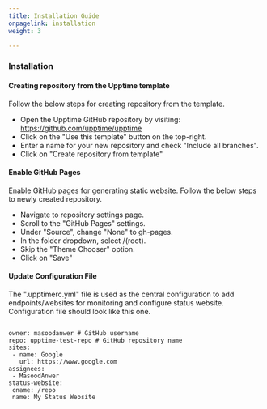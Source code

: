 ```yaml
---
title: Installation Guide
onpagelink: installation
weight: 3

---
```


### Installation

#### Creating repository from the Upptime template

Follow the below steps for creating repository from the template.

- Open the Upptime GitHub repository by visiting: <https://github.com/upptime/upptime>
- Click on the "Use this template" button on the top-right.
- Enter a name for your new repository and check "Include all branches".
- Click on "Create repository from template"
 
#### Enable GitHub Pages

Enable GitHub pages for generating static website. Follow the below steps to newly created repository.

- Navigate to repository settings page.
- Scroll to the "GitHub Pages" settings.
- Under "Source", change "None" to gh-pages.
- In the folder dropdown, select /(root).
- Skip the "Theme Chooser" option.
- Click on "Save"
 
#### Update Configuration File

The ".upptimerc.yml" file is used as the central configuration to add endpoints/websites for monitoring and configure status website. Configuration file should look like this one.

 ```
 
owner: masoodanwer # GitHub username
repo: upptime-test-repo # GitHub repository name
sites: 
  - name: Google
    url: https://www.google.com
assignees: 
  - MasoodAnwer
status-website: 
  cname: /repo
  name: My Status Website

```